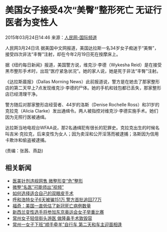 # 美国女子接受4次“美臀”整形死亡 无证行医者为变性人

2015年03月24日14:46 来源：[人民网-国际频道](http://world.people.com.cn/)

人民网3月24日讯 据美国中文网报道，美国达拉斯一名34岁女子痴迷于“美臀”，接受四次非法“丰臀”注射，却在今年2月19日死在按摩床上。

据《纽约每日新闻》报道，美国警方说，维克沙·李德（Wykesha Reid）是在接受黑市整形手术时，出现“医疗紧急状况”。她的家人说，她是死于非法“丰臀”注射。

《达拉斯晨报》（Dallas Morning News）此前报道说，警方是在她去了那家整形店的第二天早上7点发现维克沙·李德的尸体。她的手机和钱包都已丢失，那家整形店已经清理干净。

警方随后对那家整形店经营者、44岁的洛斯（Denise Rochelle Ross）和31岁的克拉克（Alicia Clarke）发出通缉令。两人被指控对维克沙·李德实施手术。她们因为无照行医被通缉。

达拉斯当地电视台WFAA说，那2名通缉犯有很长的犯罪史。克拉克出生的时候名叫吉米·克拉克，后来变性为女人；因为卖淫和公开淫荡而被逮捕；洛斯因为信用卡欺诈和偷盗被逮捕。

(责编：张茜、燕勐)

## 相关新闻

- [医美针剂违规网售 微整形变“危”整形](http://health.people.com.cn/n1/2021/0718/c14739-32161022.html)
- [微整“名医”可能师出“视频”](http://society.people.com.cn/n1/2021/0716/c1008-32159303.html)
- [如何选择适合自己的双眼皮手术](http://cq.people.com.cn/n2/2021/0714/c367674-34820190.html)
- [呼和浩特女子6天被骗151万 警方首批追回77万](http://yn.people.com.cn/n2/2021/0512/c361322-34721378.html)
- [福奇：美国一直低估了新冠死亡病例数量](http://world.people.com.cn/n1/2021/0511/c1002-32099940.html)
- [新西兰变性选手将参加东京奥运会女子举重比赛](http://world.people.com.cn/n1/2021/0508/c1002-32097597.html)
- [常州女子轻信街头游医 做隆鼻手术致毁容](http://js.people.com.cn/n2/2021/0309/c360303-34611196.html)
- [常州一女子下班“顺手牵羊”自行车 第二天和车主迎面相逢](http://js.people.com.cn/n2/2021/0224/c360303-34592002.html)
